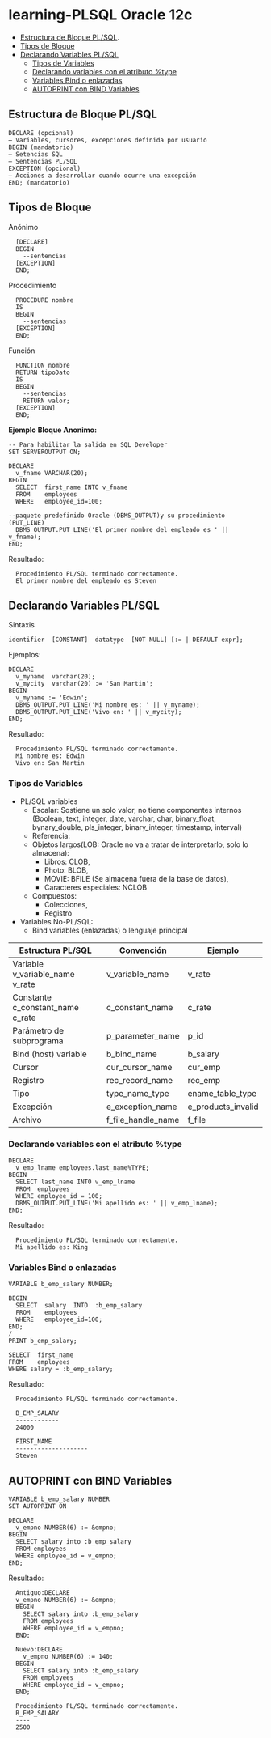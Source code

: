 # learning-PLSQL Oracle 12c

- [Estructura de Bloque PL/SQL](#estructura-de-bloque-plsql).
- [Tipos de Bloque](#tipos-de-bloque)
- [Declarando Variables PL/SQL](#declarando-variables-plsql)
   - [Tipos de Variables](#tipos-de-variables)
   - [Declarando variables con el atributo %type](#declarando-variables-con-el-atributo-type)
   - [Variables Bind o enlazadas](#variables-bind-o-enlazadas)
   - [AUTOPRINT con BIND Variables](#autoprint-con-bind-variables)

## Estructura de Bloque PL/SQL

```
DECLARE (opcional)
– Variables, cursores, excepciones definida por usuario
BEGIN (mandatorio)
– Setencias SQL
– Sentencias PL/SQL
EXCEPTION (opcional)
– Acciones a desarrollar cuando ocurre una excepción
END; (mandatorio)
```

## Tipos de Bloque

Anónimo
```
  [DECLARE]
  BEGIN
    --sentencias
  [EXCEPTION]
  END;
```

Procedimiento
```
  PROCEDURE nombre
  IS
  BEGIN
    --sentencias
  [EXCEPTION]
  END;
```
Función

```
  FUNCTION nombre
  RETURN tipoDato
  IS
  BEGIN
    --sentencias
    RETURN valor;
  [EXCEPTION]
  END;
```

**Ejemplo Bloque Anonimo:**

```
-- Para habilitar la salida en SQL Developer
SET SERVEROUTPUT ON;

DECLARE
  v_fname VARCHAR(20);
BEGIN
  SELECT  first_name INTO v_fname
  FROM    employees
  WHERE   employee_id=100;

--paquete predefinido Oracle (DBMS_OUTPUT)y su procedimiento (PUT_LINE) 
  DBMS_OUTPUT.PUT_LINE('El primer nombre del empleado es ' || v_fname);
END;
```

Resultado:
```
  Procedimiento PL/SQL terminado correctamente.
  El primer nombre del empleado es Steven
```

## Declarando Variables PL/SQL

Sintaxis

```
identifier  [CONSTANT]  datatype  [NOT NULL] [:= | DEFAULT expr];
```

Ejemplos:

```
DECLARE 
  v_myname  varchar(20);
  v_mycity  varchar(20) := 'San Martin';
BEGIN
  v_myname := 'Edwin';
  DBMS_OUTPUT.PUT_LINE('Mi nombre es: ' || v_myname);
  DBMS_OUTPUT.PUT_LINE('Vivo en: ' || v_mycity);
END;
```


Resultado:
```
  Procedimiento PL/SQL terminado correctamente.
  Mi nombre es: Edwin
  Vivo en: San Martin
 ```

### Tipos de Variables

- PL/SQL variables
  - Escalar: Sostiene un solo valor, no tiene componentes internos (Boolean, text, integer, date, varchar, char, binary_float, bynary_double, pls_integer, binary_integer, timestamp, interval)
  - Referencia: 
  - Objetos largos(LOB: Oracle no va a tratar de interpretarlo, solo lo almacena): 
    - Libros: CLOB, 
    - Photo: BLOB, 
    - MOVIE: BFILE (Se almacena fuera de la base de datos), 
    - Caracteres especiales: NCLOB
  - Compuestos: 
    - Colecciones, 
    - Registro
- Variables No-PL/SQL: 
  - Bind variables (enlazadas) o lenguaje principal
  
  
|   Estructura PL/SQL                 |   Convención      |    Ejemplo        |
|   ---                               |   ---             |     ---           |
| Variable v_variable_name v_rate     | v_variable_name   | v_rate            |
| Constante c_constant_name c_rate    | c_constant_name   | c_rate            |
| Parámetro de subprograma            | p_parameter_name  | p_id              |
| Bind (host) variable                | b_bind_name       | b_salary          | 
| Cursor                              | cur_cursor_name   | cur_emp           |
| Registro                            | rec_record_name   | rec_emp           |
| Tipo                                | type_name_type    | ename_table_type  |
| Excepción                           | e_exception_name  | e_products_invalid|
| Archivo                             | f_file_handle_name| f_file            |

### Declarando variables con el atributo %type

```
DECLARE
  v_emp_lname employees.last_name%TYPE;
BEGIN
  SELECT last_name INTO v_emp_lname
  FROM  employees
  WHERE employee_id = 100;
  DBMS_OUTPUT.PUT_LINE('Mi apellido es: ' || v_emp_lname);
END;
```

Resultado:
```
  Procedimiento PL/SQL terminado correctamente.
  Mi apellido es: King
```

### Variables Bind o enlazadas

```
VARIABLE b_emp_salary NUMBER;

BEGIN
  SELECT  salary  INTO  :b_emp_salary
  FROM    employees
  WHERE   employee_id=100;
END;
/
PRINT b_emp_salary;

SELECT  first_name
FROM    employees
WHERE salary = :b_emp_salary;
```

Resultado: 
```
  Procedimiento PL/SQL terminado correctamente.
  
  B_EMP_SALARY
  ------------
  24000
  
  FIRST_NAME         
  --------------------
  Steven   
```

## AUTOPRINT con BIND Variables

```
VARIABLE b_emp_salary NUMBER
SET AUTOPRINT ON

DECLARE
  v_empno NUMBER(6) := &empno;
BEGIN
  SELECT salary into :b_emp_salary
  FROM employees
  WHERE employee_id = v_empno;
END;
```

Resultado: 
```
  Antiguo:DECLARE
  v_empno NUMBER(6) := &empno;
  BEGIN
    SELECT salary into :b_emp_salary
    FROM employees
    WHERE employee_id = v_empno;
  END;
  
  Nuevo:DECLARE
    v_empno NUMBER(6) := 140;
  BEGIN
    SELECT salary into :b_emp_salary
    FROM employees
    WHERE employee_id = v_empno;
  END;
  
  Procedimiento PL/SQL terminado correctamente.
  B_EMP_SALARY
  ----
  2500
```
